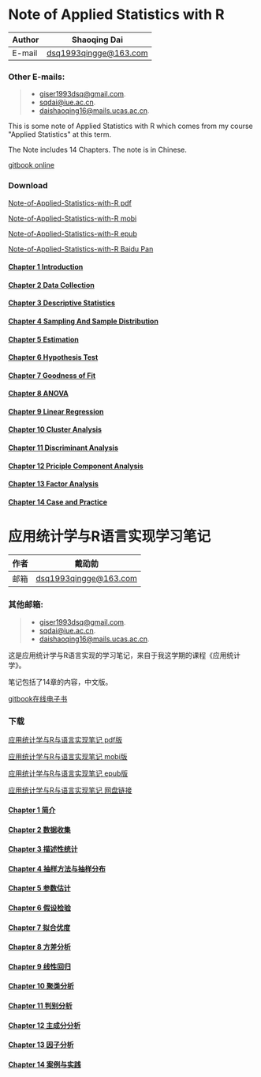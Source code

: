 # Note of Applied Statistics with R

|Author|Shaoqing Dai|
|---|---|
|E-mail|dsq1993qingge@163.com|

### Other E-mails:
>* giser1993dsq@gmail.com. 
>* sqdai@iue.ac.cn. 
>* daishaoqing16@mails.ucas.ac.cn.

This is some note of Applied Statistics with R which comes from my course "Applied Statistics" at this term.

The Note includes 14 Chapters. The note is in Chinese.

[gitbook online](https://giserdaishaoqing.gitbooks.io/note-of-applied-statistics-with-r-book/content/)

### Download
[Note-of-Applied-Statistics-with-R pdf](http://p04n283nf.bkt.clouddn.com/note-of-applied-statistics-with-r-book.pdf)

[Note-of-Applied-Statistics-with-R mobi](http://p04n283nf.bkt.clouddn.com/note-of-applied-statistics-with-r-book.mobi)

[Note-of-Applied-Statistics-with-R epub](http://p04n283nf.bkt.clouddn.com/note-of-applied-statistics-with-r-book.epub)

[Note-of-Applied-Statistics-with-R Baidu Pan](https://pan.baidu.com/share/home?uk=2855623577&suk=QR0keGnZkZWNh9Pf3aQyaQ&view=share#category/type=0)

#### [Chapter 1 Introduction](https://giserdaishaoqing.github.io/2017/05/02/%E5%BA%94%E7%94%A8%E7%BB%9F%E8%AE%A1%E5%AD%A6%E4%B8%8ER%E8%AF%AD%E8%A8%80%E5%AE%9E%E7%8E%B0%E5%AD%A6%E4%B9%A0%E7%AC%94%E8%AE%B0%EF%BC%88%E4%B8%80%EF%BC%89%E2%80%94%E2%80%94%E7%AE%80%E4%BB%8B/)
#### [Chapter 2 Data Collection](https://giserdaishaoqing.github.io/2017/05/04/%E5%BA%94%E7%94%A8%E7%BB%9F%E8%AE%A1%E5%AD%A6%E4%B8%8ER%E8%AF%AD%E8%A8%80%E5%AE%9E%E7%8E%B0%E5%AD%A6%E4%B9%A0%E7%AC%94%E8%AE%B0%EF%BC%88%E4%BA%8C%EF%BC%89%E2%80%94%E2%80%94%E6%95%B0%E6%8D%AE%E6%94%B6%E9%9B%86/)
#### [Chapter 3 Descriptive Statistics](https://giserdaishaoqing.github.io/2017/05/05/%E5%BA%94%E7%94%A8%E7%BB%9F%E8%AE%A1%E5%AD%A6%E4%B8%8ER%E8%AF%AD%E8%A8%80%E5%AE%9E%E7%8E%B0%E5%AD%A6%E4%B9%A0%E7%AC%94%E8%AE%B0%EF%BC%88%E4%B8%89%EF%BC%89%E2%80%94%E2%80%94%E6%8F%8F%E8%BF%B0%E6%80%A7%E7%BB%9F%E8%AE%A1/)
#### [Chapter 4 Sampling And Sample Distribution](https://giserdaishaoqing.github.io/2017/05/06/%E5%BA%94%E7%94%A8%E7%BB%9F%E8%AE%A1%E5%AD%A6%E4%B8%8ER%E8%AF%AD%E8%A8%80%E5%AE%9E%E7%8E%B0%E5%AD%A6%E4%B9%A0%E7%AC%94%E8%AE%B0%EF%BC%88%E5%9B%9B%EF%BC%89%E2%80%94%E2%80%94%E6%8A%BD%E6%A0%B7%E6%96%B9%E6%B3%95%E4%B8%8E%E6%8A%BD%E6%A0%B7%E5%88%86%E5%B8%83/)
#### [Chapter 5 Estimation](https://giserdaishaoqing.github.io/2017/05/07/%E5%BA%94%E7%94%A8%E7%BB%9F%E8%AE%A1%E5%AD%A6%E4%B8%8ER%E8%AF%AD%E8%A8%80%E5%AE%9E%E7%8E%B0%E5%AD%A6%E4%B9%A0%E7%AC%94%E8%AE%B0%EF%BC%88%E4%BA%94%EF%BC%89%E2%80%94%E2%80%94%E5%8F%82%E6%95%B0%E4%BC%B0%E8%AE%A1/)
#### [Chapter 6 Hypothesis Test](https://giserdaishaoqing.github.io/2017/05/08/%E5%BA%94%E7%94%A8%E7%BB%9F%E8%AE%A1%E5%AD%A6%E4%B8%8ER%E8%AF%AD%E8%A8%80%E5%AE%9E%E7%8E%B0%E5%AD%A6%E4%B9%A0%E7%AC%94%E8%AE%B0%EF%BC%88%E5%85%AD%EF%BC%89%E2%80%94%E2%80%94%E5%81%87%E8%AE%BE%E6%A3%80%E9%AA%8C/) 
#### [Chapter 7 Goodness of Fit](https://giserdaishaoqing.github.io/2017/05/10/%E5%BA%94%E7%94%A8%E7%BB%9F%E8%AE%A1%E5%AD%A6%E4%B8%8ER%E8%AF%AD%E8%A8%80%E5%AE%9E%E7%8E%B0%E5%AD%A6%E4%B9%A0%E7%AC%94%E8%AE%B0%EF%BC%88%E4%B8%83%EF%BC%89%E2%80%94%E2%80%94%E6%8B%9F%E5%90%88%E4%BC%98%E5%BA%A6%E6%A3%80%E9%AA%8C/)  
#### [Chapter 8 ANOVA](https://giserdaishaoqing.github.io/2017/06/11/%E5%BA%94%E7%94%A8%E7%BB%9F%E8%AE%A1%E5%AD%A6%E4%B8%8ER%E8%AF%AD%E8%A8%80%E5%AE%9E%E7%8E%B0%E5%AD%A6%E4%B9%A0%E7%AC%94%E8%AE%B0%EF%BC%88%E5%85%AB%EF%BC%89%E2%80%94%E2%80%94%E6%96%B9%E5%B7%AE%E5%88%86%E6%9E%90/)
#### [Chapter 9 Linear Regression](https://giserdaishaoqing.github.io/2017/06/13/%E5%BA%94%E7%94%A8%E7%BB%9F%E8%AE%A1%E5%AD%A6%E4%B8%8ER%E8%AF%AD%E8%A8%80%E5%AE%9E%E7%8E%B0%E5%AD%A6%E4%B9%A0%E7%AC%94%E8%AE%B0%EF%BC%88%E4%B9%9D%EF%BC%89%E2%80%94%E2%80%94%E7%BA%BF%E6%80%A7%E5%9B%9E%E5%BD%92/)
#### [Chapter 10 Cluster Analysis](https://giserdaishaoqing.github.io/2017/06/21/%E5%BA%94%E7%94%A8%E7%BB%9F%E8%AE%A1%E5%AD%A6%E4%B8%8ER%E8%AF%AD%E8%A8%80%E5%AE%9E%E7%8E%B0%E5%AD%A6%E4%B9%A0%E7%AC%94%E8%AE%B0%EF%BC%88%E5%8D%81%EF%BC%89%E2%80%94%E2%80%94%E8%81%9A%E7%B1%BB%E5%88%86%E6%9E%90/)
#### [Chapter 11 Discriminant Analysis](https://giserdaishaoqing.github.io/2017/09/11/%E5%BA%94%E7%94%A8%E7%BB%9F%E8%AE%A1%E5%AD%A6%E4%B8%8ER%E8%AF%AD%E8%A8%80%E5%AE%9E%E7%8E%B0%E5%AD%A6%E4%B9%A0%E7%AC%94%E8%AE%B0%EF%BC%88%E5%8D%81%E4%B8%80%EF%BC%89%E2%80%94%E2%80%94%E5%88%A4%E5%88%AB%E5%88%86%E6%9E%90/)
#### [Chapter 12 Priciple Component Analysis](https://giserdaishaoqing.github.io/2017/09/22/%E5%BA%94%E7%94%A8%E7%BB%9F%E8%AE%A1%E5%AD%A6%E4%B8%8ER%E8%AF%AD%E8%A8%80%E5%AE%9E%E7%8E%B0%E5%AD%A6%E4%B9%A0%E7%AC%94%E8%AE%B0%EF%BC%88%E5%8D%81%E4%BA%8C%EF%BC%89%E2%80%94%E2%80%94%E4%B8%BB%E6%88%90%E5%88%86%E5%88%86%E6%9E%90/)
#### [Chapter 13 Factor Analysis](https://giserdaishaoqing.github.io/2017/10/06/%E5%BA%94%E7%94%A8%E7%BB%9F%E8%AE%A1%E5%AD%A6%E4%B8%8ER%E8%AF%AD%E8%A8%80%E5%AE%9E%E7%8E%B0%E5%AD%A6%E4%B9%A0%E7%AC%94%E8%AE%B0%EF%BC%88%E5%8D%81%E4%B8%89%EF%BC%89%E2%80%94%E2%80%94%E5%9B%A0%E5%AD%90%E5%88%86%E6%9E%90/)
#### [Chapter 14 Case and Practice](https://giserdaishaoqing.github.io/2017/10/08/%E5%BA%94%E7%94%A8%E7%BB%9F%E8%AE%A1%E5%AD%A6%E4%B8%8ER%E8%AF%AD%E8%A8%80%E5%AE%9E%E7%8E%B0%E5%AD%A6%E4%B9%A0%E7%AC%94%E8%AE%B0%EF%BC%88%E5%8D%81%E5%9B%9B%EF%BC%89%E2%80%94%E2%80%94%E6%A1%88%E4%BE%8B%E4%B8%8E%E5%AE%9E%E8%B7%B5/)

# 应用统计学与R语言实现学习笔记

|作者|戴劭勍|
|---|---|
|邮箱|dsq1993qingge@163.com|

### 其他邮箱:
>* giser1993dsq@gmail.com. 
>* sqdai@iue.ac.cn. 
>* daishaoqing16@mails.ucas.ac.cn.

这是应用统计学与R语言实现的学习笔记，来自于我这学期的课程《应用统计学》。

笔记包括了14章的内容，中文版。

[gitbook在线电子书](https://giserdaishaoqing.gitbooks.io/note-of-applied-statistics-with-r-book/content/)

### 下载
[应用统计学与R与语言实现笔记 pdf版](http://p04n283nf.bkt.clouddn.com/note-of-applied-statistics-with-r-book.pdf)

[应用统计学与R与语言实现笔记 mobi版](http://p04n283nf.bkt.clouddn.com/note-of-applied-statistics-with-r-book.mobi)

[应用统计学与R与语言实现笔记 epub版](http://p04n283nf.bkt.clouddn.com/note-of-applied-statistics-with-r-book.epub)

[应用统计学与R与语言实现笔记 网盘链接](https://pan.baidu.com/share/home?uk=2855623577&suk=QR0keGnZkZWNh9Pf3aQyaQ&view=share#category/type=0)

#### [Chapter 1 简介](https://giserdaishaoqing.github.io/2017/05/02/%E5%BA%94%E7%94%A8%E7%BB%9F%E8%AE%A1%E5%AD%A6%E4%B8%8ER%E8%AF%AD%E8%A8%80%E5%AE%9E%E7%8E%B0%E5%AD%A6%E4%B9%A0%E7%AC%94%E8%AE%B0%EF%BC%88%E4%B8%80%EF%BC%89%E2%80%94%E2%80%94%E7%AE%80%E4%BB%8B/)
#### [Chapter 2 数据收集](https://giserdaishaoqing.github.io/2017/05/04/%E5%BA%94%E7%94%A8%E7%BB%9F%E8%AE%A1%E5%AD%A6%E4%B8%8ER%E8%AF%AD%E8%A8%80%E5%AE%9E%E7%8E%B0%E5%AD%A6%E4%B9%A0%E7%AC%94%E8%AE%B0%EF%BC%88%E4%BA%8C%EF%BC%89%E2%80%94%E2%80%94%E6%95%B0%E6%8D%AE%E6%94%B6%E9%9B%86/)
#### [Chapter 3 描述性统计](https://giserdaishaoqing.github.io/2017/05/05/%E5%BA%94%E7%94%A8%E7%BB%9F%E8%AE%A1%E5%AD%A6%E4%B8%8ER%E8%AF%AD%E8%A8%80%E5%AE%9E%E7%8E%B0%E5%AD%A6%E4%B9%A0%E7%AC%94%E8%AE%B0%EF%BC%88%E4%B8%89%EF%BC%89%E2%80%94%E2%80%94%E6%8F%8F%E8%BF%B0%E6%80%A7%E7%BB%9F%E8%AE%A1/)
#### [Chapter 4 抽样方法与抽样分布](https://giserdaishaoqing.github.io/2017/05/06/%E5%BA%94%E7%94%A8%E7%BB%9F%E8%AE%A1%E5%AD%A6%E4%B8%8ER%E8%AF%AD%E8%A8%80%E5%AE%9E%E7%8E%B0%E5%AD%A6%E4%B9%A0%E7%AC%94%E8%AE%B0%EF%BC%88%E5%9B%9B%EF%BC%89%E2%80%94%E2%80%94%E6%8A%BD%E6%A0%B7%E6%96%B9%E6%B3%95%E4%B8%8E%E6%8A%BD%E6%A0%B7%E5%88%86%E5%B8%83/)
#### [Chapter 5 参数估计](https://giserdaishaoqing.github.io/2017/05/07/%E5%BA%94%E7%94%A8%E7%BB%9F%E8%AE%A1%E5%AD%A6%E4%B8%8ER%E8%AF%AD%E8%A8%80%E5%AE%9E%E7%8E%B0%E5%AD%A6%E4%B9%A0%E7%AC%94%E8%AE%B0%EF%BC%88%E4%BA%94%EF%BC%89%E2%80%94%E2%80%94%E5%8F%82%E6%95%B0%E4%BC%B0%E8%AE%A1/)
#### [Chapter 6 假设检验](https://giserdaishaoqing.github.io/2017/05/08/%E5%BA%94%E7%94%A8%E7%BB%9F%E8%AE%A1%E5%AD%A6%E4%B8%8ER%E8%AF%AD%E8%A8%80%E5%AE%9E%E7%8E%B0%E5%AD%A6%E4%B9%A0%E7%AC%94%E8%AE%B0%EF%BC%88%E5%85%AD%EF%BC%89%E2%80%94%E2%80%94%E5%81%87%E8%AE%BE%E6%A3%80%E9%AA%8C/) 
#### [Chapter 7 拟合优度](https://giserdaishaoqing.github.io/2017/05/10/%E5%BA%94%E7%94%A8%E7%BB%9F%E8%AE%A1%E5%AD%A6%E4%B8%8ER%E8%AF%AD%E8%A8%80%E5%AE%9E%E7%8E%B0%E5%AD%A6%E4%B9%A0%E7%AC%94%E8%AE%B0%EF%BC%88%E4%B8%83%EF%BC%89%E2%80%94%E2%80%94%E6%8B%9F%E5%90%88%E4%BC%98%E5%BA%A6%E6%A3%80%E9%AA%8C/)  
#### [Chapter 8 方差分析](https://giserdaishaoqing.github.io/2017/06/11/%E5%BA%94%E7%94%A8%E7%BB%9F%E8%AE%A1%E5%AD%A6%E4%B8%8ER%E8%AF%AD%E8%A8%80%E5%AE%9E%E7%8E%B0%E5%AD%A6%E4%B9%A0%E7%AC%94%E8%AE%B0%EF%BC%88%E5%85%AB%EF%BC%89%E2%80%94%E2%80%94%E6%96%B9%E5%B7%AE%E5%88%86%E6%9E%90/)
#### [Chapter 9 线性回归](https://giserdaishaoqing.github.io/2017/06/13/%E5%BA%94%E7%94%A8%E7%BB%9F%E8%AE%A1%E5%AD%A6%E4%B8%8ER%E8%AF%AD%E8%A8%80%E5%AE%9E%E7%8E%B0%E5%AD%A6%E4%B9%A0%E7%AC%94%E8%AE%B0%EF%BC%88%E4%B9%9D%EF%BC%89%E2%80%94%E2%80%94%E7%BA%BF%E6%80%A7%E5%9B%9E%E5%BD%92/)
#### [Chapter 10 聚类分析](https://giserdaishaoqing.github.io/2017/06/21/%E5%BA%94%E7%94%A8%E7%BB%9F%E8%AE%A1%E5%AD%A6%E4%B8%8ER%E8%AF%AD%E8%A8%80%E5%AE%9E%E7%8E%B0%E5%AD%A6%E4%B9%A0%E7%AC%94%E8%AE%B0%EF%BC%88%E5%8D%81%EF%BC%89%E2%80%94%E2%80%94%E8%81%9A%E7%B1%BB%E5%88%86%E6%9E%90/)
#### [Chapter 11 判别分析](https://giserdaishaoqing.github.io/2017/09/11/%E5%BA%94%E7%94%A8%E7%BB%9F%E8%AE%A1%E5%AD%A6%E4%B8%8ER%E8%AF%AD%E8%A8%80%E5%AE%9E%E7%8E%B0%E5%AD%A6%E4%B9%A0%E7%AC%94%E8%AE%B0%EF%BC%88%E5%8D%81%E4%B8%80%EF%BC%89%E2%80%94%E2%80%94%E5%88%A4%E5%88%AB%E5%88%86%E6%9E%90/)
#### [Chapter 12 主成分分析](https://giserdaishaoqing.github.io/2017/09/22/%E5%BA%94%E7%94%A8%E7%BB%9F%E8%AE%A1%E5%AD%A6%E4%B8%8ER%E8%AF%AD%E8%A8%80%E5%AE%9E%E7%8E%B0%E5%AD%A6%E4%B9%A0%E7%AC%94%E8%AE%B0%EF%BC%88%E5%8D%81%E4%BA%8C%EF%BC%89%E2%80%94%E2%80%94%E4%B8%BB%E6%88%90%E5%88%86%E5%88%86%E6%9E%90/)
#### [Chapter 13 因子分析](https://giserdaishaoqing.github.io/2017/10/06/%E5%BA%94%E7%94%A8%E7%BB%9F%E8%AE%A1%E5%AD%A6%E4%B8%8ER%E8%AF%AD%E8%A8%80%E5%AE%9E%E7%8E%B0%E5%AD%A6%E4%B9%A0%E7%AC%94%E8%AE%B0%EF%BC%88%E5%8D%81%E4%B8%89%EF%BC%89%E2%80%94%E2%80%94%E5%9B%A0%E5%AD%90%E5%88%86%E6%9E%90/)
#### [Chapter 14 案例与实践](https://giserdaishaoqing.github.io/2017/10/08/%E5%BA%94%E7%94%A8%E7%BB%9F%E8%AE%A1%E5%AD%A6%E4%B8%8ER%E8%AF%AD%E8%A8%80%E5%AE%9E%E7%8E%B0%E5%AD%A6%E4%B9%A0%E7%AC%94%E8%AE%B0%EF%BC%88%E5%8D%81%E5%9B%9B%EF%BC%89%E2%80%94%E2%80%94%E6%A1%88%E4%BE%8B%E4%B8%8E%E5%AE%9E%E8%B7%B5/)